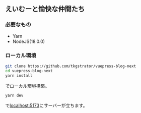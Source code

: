 ## えいむーと愉快な仲間たち

### 必要なもの

- Yarn
- NodeJS(18.0.0)

### ローカル環境

```zsh
git clone https://github.com/tkgstrator/vuepress-blog-next
cd vuepress-blog-next
yarn install
```

でローカル環境構築。

```zsh
yarn dev
```

で[localhost:5173](http://localhost:5173)にサーバーが立ちます。
